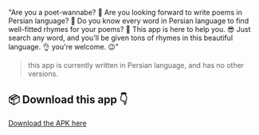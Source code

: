 "Are you a poet-wannabe? 🫠
Are you looking forward to write poems in Persian language? 🤨
Do you know every word in Persian language to find well-fitted rhymes for your poems? 🤔
This app is here to help you. 😎
Just search any word, and you'll be given tons of rhymes in this beautiful language. 👌
you're welcome. 😉"
> this app is currently written in Persian language, and has no other versions.

## 📦 Download this app 👇
[Download the APK here](https://github.com/MotamedKia/RhymeFinder/releases/download/apps/HamGhafieh-0.1.3.apk)
